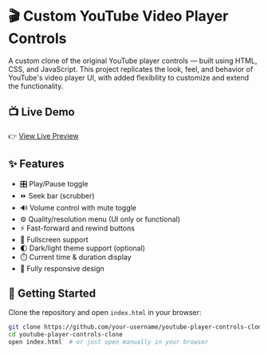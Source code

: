 # 🎬 Custom YouTube Video Player Controls

A custom clone of the original YouTube player controls — built using HTML, CSS, and JavaScript. This project replicates the look, feel, and behavior of YouTube's video player UI, with added flexibility to customize and extend the functionality.

## 📺 Live Demo

👉 [View Live Preview](https://youtube-player-new-controls.vercel.app/)

## ✨ Features

- 🎛️ Play/Pause toggle  
- ⏩ Seek bar (scrubber)  
- 🔊 Volume control with mute toggle  
- ⚙️ Quality/resolution menu (UI only or functional)  
- ⚡ Fast-forward and rewind buttons  
- 🔳 Fullscreen support  
- 🌓 Dark/light theme support (optional)  
- ⏱️ Current time & duration display  
- 📱 Fully responsive design

## 🚀 Getting Started

Clone the repository and open `index.html` in your browser:

```bash
git clone https://github.com/your-username/youtube-player-controls-clone.git
cd youtube-player-controls-clone
open index.html  # or just open manually in your browser
